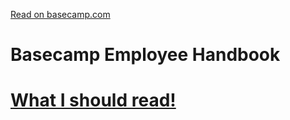 [Read on basecamp.com](https://basecamp.com/handbook)

# Basecamp Employee Handbook

# [What I should read!](titles-for-programmers.md)

